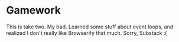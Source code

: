 Gamework
========

This is take two. My bad. Learned some stuff about event loops, and realized I don't really like Browserify that much. Sorry, Substack :(

